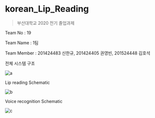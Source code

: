 # korean_Lip_Reading
> 부산대학교 2020 전기 졸업과제
>

Team No : 19

Team Name : 1팀

Team Member : 201424483 신한규, 201424405 권영빈, 201524448 김호석


전체 시스템 구조

![a](https://user-images.githubusercontent.com/38851923/94509941-76e09100-0250-11eb-98b6-e4d13e20f285.png)



Lip reading Schematic

![b](https://user-images.githubusercontent.com/38851923/94509974-94adf600-0250-11eb-9dbd-31e2e3706c8d.png)


Voice recognition Schematic

![c](https://user-images.githubusercontent.com/38851923/94510103-e8204400-0250-11eb-875f-dc3a4dab166c.png)
